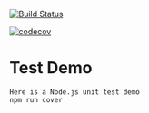 [![Build Status](https://travis-ci.org/freshment/testing.svg?branch=master)](https://travis-ci.org/freshment/testing)

[![codecov](https://codecov.io/gh/freshment/testing/branch/master/graph/badge.svg)](https://codecov.io/gh/freshment/testing)

# Test Demo
```
Here is a Node.js unit test demo
npm run cover
```